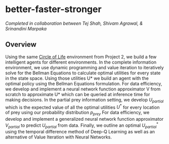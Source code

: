 # better-faster-stronger
*Completed in collaboration between Tej Shah, Shivam Agrawal, & Srinandini Marpaka*

## Overview
Using the same [Circle of Life](https://github.com/tejpshah/circle-of-life) environment from Project 2, we build a few intelligent agents for different environments. In the complete information environment, we use dynamic programming and value iteration to iteratively solve for the Bellman Equations to calculate optimal utilities for every state in the state space. Using those utilities U* we build an agent with the optimal policy using the Bellman Equations formulation. For data efficiency, we develop and implement a neural network function approximator V from scratch to approximate U* which can be queried at inference time for making decisions. In the partial prey information setting, we develop $U_{partial}$ which is the expected value of all the optimal utilities $U^*$ for every location of prey using our probability distribution $p_{prey}$ For data efficiency, we develop and implement a generalized neural network function approximator $V_{partial}$ to predict $U_{partial}$ from data. Finally, we outline an optimal $U^{*}_{partial}$ using the temporal difference method of Deep-Q Learning as well as an alternative of Value Iteration with Neural Networks. 